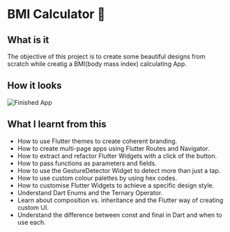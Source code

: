 # BMI Calculator 💪

## What is it

The objective of this project is to create some beautiful designs from scratch while creatig a BMI(body mass index) calculating App.


## How it looks

![Finished App](https://github.com/londonappbrewery/Images/blob/master/bmi-calc-demo.gif)

## What I learnt from this

- How to use Flutter themes to create coherent branding. 
- How to create multi-page apps using Flutter Routes and Navigator.
- How to extract and refactor Flutter Widgets with a click of the button. 
- How to pass functions as parameters and fields.
- How to use the GestureDetector Widget to detect more than just a tap.
- How to use custom colour palettes by using hex codes.
- How to customise Flutter Widgets to achieve a specific design style.
- Understand Dart Enums and the Ternary Operator.
- Learn about composition vs. inheritance and the Flutter way of creating custom UI.
- Understand the difference between const and final in Dart and when to use each.

